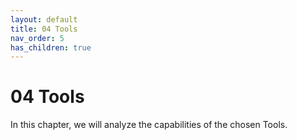 ```yaml
---
layout: default
title: 04 Tools
nav_order: 5
has_children: true
---
```


# 04 Tools

In this chapter, we will analyze the capabilities of the chosen Tools.
